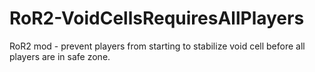 # RoR2-VoidCellsRequiresAllPlayers
RoR2 mod - prevent players from starting to stabilize void cell before all players are in safe zone.
